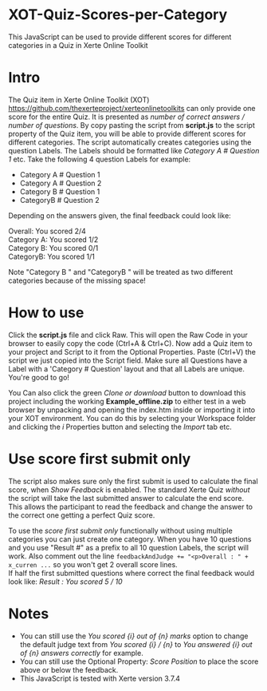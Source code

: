 # XOT-Quiz-Scores-per-Category
This JavaScript can be used to provide different scores for different categories in a Quiz in Xerte Online Toolkit

# Intro
The Quiz item in Xerte Online Toolkit (XOT) https://github.com/thexerteproject/xerteonlinetoolkits can only provide one score for the entire Quiz. It is presented as *number of correct answers / number of questions*. By copy pasting the script from **script.js** to the script property of the Quiz item, you will be able to provide different scores for different categories. The script automatically creates categories using the question Labels. The Labels should be formatted like *Category A # Question 1* etc. Take the following 4 question Labels for example:

- Category A # Question 1<BR>
- Category A # Question 2<BR>
- Category B # Question 1<BR>
- CategoryB # Question 2<BR>
 
Depending on the answers given, the final feedback could look like:

Overall: You scored 2/4<BR>
Category A: You scored 1/2<BR>
Category B: You scored 0/1<BR>
CategoryB: You scored 1/1<BR>

Note "Category B " and "CategoryB " will be treated as two different categories because of the missing space!

# How to use
Click the **script.js** file and click Raw. This will open the Raw Code in your browser to easily copy the code (Ctrl+A & Ctrl+C). Now add a Quiz item to your project and Script to it from the Optional Properties. Paste (Ctrl+V) the script we just copied into the Script field. Make sure all Questions have a Label with a 'Category # Question' layout and that all Labels are unique. You're good to go!

You Can also click the green *Clone or download* button to download this project including the working **Example_offline.zip** to either test in a web browser by unpacking and opening the index.htm inside or importing it into your XOT environment. You can do this by selecting your Workspace folder and clicking the *i* Properties button and selecting the *Import* tab etc.

# Use score first submit only
The script also makes sure only the first submit is used to calculate the final score, when *Show Feedback* is enabled. The standard Xerte Quiz *without* the script will take the last submitted answer to calculate the end score. This allows the participant to read the feedback and change the answer to the correct one getting a perfect Quiz score.

To use the *score first submit only* functionally without using multiple categories you can just create one category. When you have 10 questions and you use "Result #" as a prefix to all 10 question Labels, the script will work. Also comment out the line `feedbackAndJudge += "<p>Overall : " + x_curren ...` so you won't get 2 overall score lines.<BR>
If half the first submitted questions where correct the final feedback would look like: *Result : You scored 5 / 10*

# Notes
- You can still use the *You scored {i} out of {n} marks* option to change the default judge text from *You scored {i} / {n}* to *You answered {i} out of {n} answers correctly* for example.
- You can still use the Optional Property: *Score Position* to place the score above or below the feedback.
- This JavaScript is tested with Xerte version 3.7.4

 
